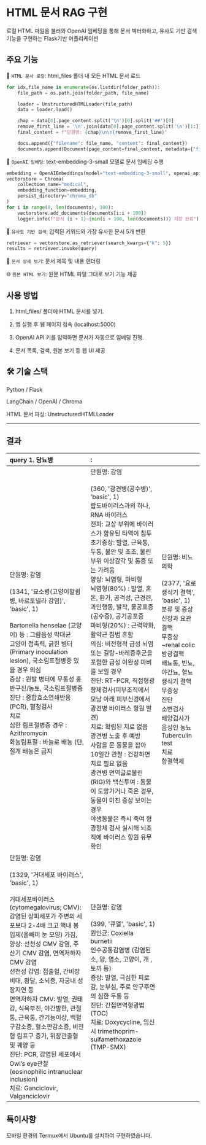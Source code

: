 # HTML 문서 RAG 구현

로컬 HTML 파일을 불러와 OpenAI 임베딩을 통해 문서 벡터화하고, 유사도 기반 검색 기능을 구현하는 Flask기반 어플리케이션


## 주요 기능

📂 `HTML 문서 로딩`: html_files 폴더 내 모든 HTML 문서 로드
```python
for idx,file_name in enumerate(os.listdir(folder_path)):
    file_path = os.path.join(folder_path, file_name)

    loader = UnstructuredHTMLLoader(file_path)
    data = loader.load()

    chap = data[0].page_content.split('\n')[0].split('##')[0]
    remove_first_line = '\n'.join(data[0].page_content.split('\n')[1:])
    final_content = f"단원명: {chap}\n\n{remove_first_line}"

    docs.append({"filename": file_name, "content": final_content})
    documents.append(Document(page_content=final_content, metadata={"filename": file_name}))
```

🧠 `OpenAI 임베딩`: text-embedding-3-small 모델로 문서 임베딩 수행
```python
embedding = OpenAIEmbeddings(model="text-embedding-3-small", openai_api_key=api_key)
vectorstore = Chroma(
    collection_name="medical",
    embedding_function=embedding,
    persist_directory="chroma_db"
)
for i in range(0, len(documents), 100):
    vectorstore.add_documents(documents[i:i + 100])
    logger.info(f"문서 {i + 1}~{min(i + 100, len(documents))} 저장 완료")
```

🔎 `유사도 기반 검색`: 입력된 키워드와 가장 유사한 문서 5개 반환
```python
retriever = vectorstore.as_retriever(search_kwargs={"k": 5})
results = retriever.invoke(query)
```

📜 `문서 상세 보기`: 문서 제목 및 내용 렌더링

🌐 `원본 HTML 보기`: 원문 HTML 파일 그대로 보기 기능 제공


## 사용 방법

1. html_files/ 폴더에 HTML 문서를 넣기.


2. 앱 실행 후 웹 페이지 접속 (localhost:5000)


3. OpenAI API 키를 입력하면 문서가 자동으로 임베딩 진행.


4. 문서 목록, 검색, 원본 보기 등 웹 UI 제공



## 🛠️ 기술 스택

Python / Flask

LangChain / OpenAI / Chroma

HTML 문서 파싱: UnstructuredHTMLLoader



---

## 결과
| query 1. 당뇨병 | : |  |
|:-----|:------|:-------|
|<br>            단원명: 감염<br><br>(1341, '묘소병(고양이할큄병, 바르토넬라 감염)', 'basic', 1)<br><br>Bartonella henselae (고양이) 등 : 그람음성 막대균<br>고양이 접촉력, 긁힌 병터(Primary inoculation lesion), 국소림프절병증 있을 경우 의심<br>증상 : 원발 병터에 무통성 홍반구진/농토, 국소림프절병증<br>진단 : 중합효소연쇄반응(PCR), 혈청검사<br>치료<br>심한 림프절병증 경우 : Azithromycin<br>화농림프절 : 바늘로 배농 (단, 절개 배농은 금지|단원명: 감염<br><br>(360, '광견병(공수병)', 'basic', 1)<br>랍도바이러스과의 하나, RNA 바이러스<br>전파: 교상 부위에 바이러스가 함유된 타액이 침투<br>초기증상: 발열, 근육통, 두통, 불안 및 초조, 물린 부위 이상감각 및 통증 또는 가려움<br>양상: 뇌염형, 마비형<br>뇌염형(80%) : 발열, 혼돈, 환가, 공격성, 근경련, 과민행동, 발작, 물공포증(공수증), 공기공포증<br>마비형(20%) : 근력약화, 활약근 침범 흔함<br>의심: 비전형적 급성 뇌염 또는 길랑-바레증후군을 포함한 급성 이완성 마비를 보일 경우<br>진단: RT-PCR, 직접형광항체검사(피부조직에서 모낭 아래 피부신경에서 광견병 바이러스 항원 발견)<br>치료: 확립된 치료 없음<br>광견병 노출 후 예방<br>사람을 문 동물을 잡아 10일간 관찰 : 건강하면 치료 필요 없음<br>광견병 면역글로불린(RIG)와 백신투여 : 동물이 도망가거나 죽은 경우, 동물이 미친 증상 보이는 경우<br>야생동물은 즉시 죽여 형광항체 검사 실시해 뇌조직에 바이러스 항원 유무 확인    |단원명: 비뇨의학<br><br>(2377, '요로생식기 결핵', 'basic', 1)<br>분류 및 증상<br>신장과 요관 결핵<br>무증상~renal colic<br>방광결핵<br>배뇨통, 빈뇨, 야간뇨, 혈뇨<br>생식기 결핵<br>무증상<br>진단<br>소변검사<br>배양검사가 음성인 농뇨<br>Tuberculin test<br>치료<br>항결핵제|
|단원명: 감염<br><br>(1329, '거대세포 바이러스', 'basic', 1)<br><br>거대세포바이러스(cytomegalovirus; CMV): 감염된 상피세포가 주변의 세포보다 2-4배 크고 핵내 봉입체(올빼미 눈 모양) 가짐,<br>양상: 선천성 CMV 감염, 주산기 CMV 감염, 면역저하자 CMV 감염<br>선천성 감염: 점출혈, 간비장비대, 황달, 소뇌증, 자궁내 성장지연 등<br>면역저하자 CMV: 발열, 권태감, 식욕부진, 야간발한, 관절통, 근육통, 간기능이상, 백혈구감소증, 혈소판감소증, 비전형 림프구 증가, 위장관출혈 및 궤양 등<br>진단: PCR, 감염된 세포에서 Owl’s eye관찰 (eosinophilic intranuclear inclusion)<br>치료: Ganciclovir, Valganciclovir|단원명: 감염<br><br>(399, '큐열', 'basic', 1)<br>원인균: Coxiella burnetii<br>인수공통감염병 (감염된 소, 양, 염소, 고양이, 개 , 토끼 등)<br>증상: 발열, 극심한 피로감, 눈부심, 주로 안구후면의 심한 두통 등<br>진단: 간접면역형광법 (TOC)<br>치료: Doxycycline, 임신시 trimethoprim-sulfamethoxazole (TMP-SMX)||

                
## 특이사항
모바일 환경의 Termux에서 Ubuntu를 설치하여 구현하였습니다. 

